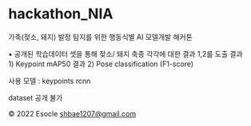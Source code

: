 # hackathon_NIA

가축(젖소, 돼지) 발정 탐지를 위한 행동식별 AI 모델개발 해커톤

▪ 공개된 학습데이터 셋을 통해 젖소/ 돼지 축종 각각에 대한 결과 1,2를 도출
결과 1) Keypoint mAP50
결과 2) Pose classification (F1-score)

사용 모델 : keypoints rcnn

dataset 공개 불가

© 2022 Esocle <shbae1207@gmail.com>
